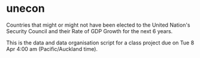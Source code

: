 unecon
======

Countries that might or might not have been elected to the United Nation's Security Council and their Rate of GDP Growth for the next 6 years.

This is the data and data organisation script for a class project due on Tue 8 Apr 4:00 am (Pacific/Auckland time).
